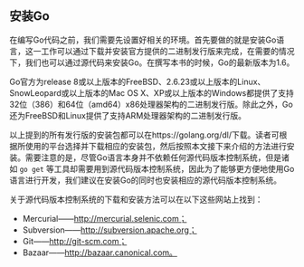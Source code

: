 ## 安装Go

在编写Go代码之前，我们需要先设置好相关的环境。首先要做的就是安装Go语言，这一工作可以通过下载并安装官方提供的二进制发行版来完成，在需要的情况下，我们也可以通过源代码来安装Go。在撰写本书的时候，Go的最新版本为1.6。

Go官方为release 8或以上版本的FreeBSD、2.6.23或以上版本的Linux、SnowLeopard或以上版本的Mac OS X、XP或以上版本的Windows都提供了支持32位（386）和64位（amd64）x86处理器架构的二进制发行版。除此之外，Go还为FreeBSD和Linux提供了支持ARM处理器架构的二进制发行版。

以上提到的所有发行版的安装包都可以在https://golang.org/dl/下载。读者可根据所使用的平台选择并下载相应的安装包，然后按照本文接下来介绍的方法进行安装。需要注意的是，尽管Go语言本身并不依赖任何源代码版本控制系统，但是诸如 `go get` 等工具却需要用到源代码版本控制系统，因此为了能够更方便地使用Go语言进行开发，我们建议在安装Go的同时也安装相应的源代码版本控制系统。

关于源代码版本控制系统的下载和安装方法可以在以下这些网站上找到：

+ Mercurial——http://mercurial.selenic.com；
+ Subversion——http://subversion.apache.org；
+ Git——http://git-scm.com；
+ Bazaar——http://bazaar.canonical.com。

